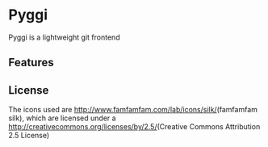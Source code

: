 # Pyggi
Pyggi is a lightweight git frontend

## Features

## License

The icons used are <http://www.famfamfam.com/lab/icons/silk/>(famfamfam silk), which are licensed under a <http://creativecommons.org/licenses/by/2.5/>(Creative Commons Attribution 2.5 License)

